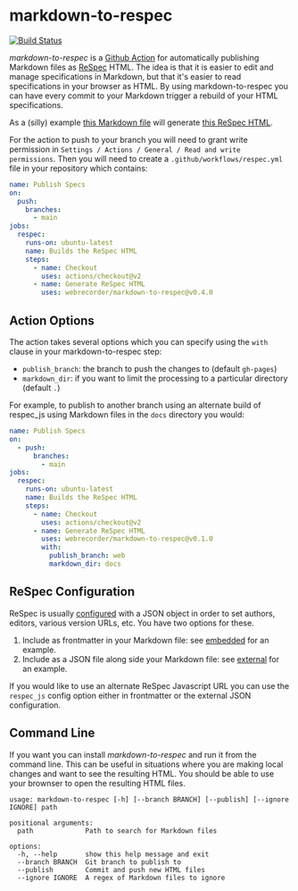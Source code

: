 # markdown-to-respec

[![Build Status](https://github.com/webrecorder/markdown-to-respec/workflows/tests/badge.svg)](https://github.com/webrecorder/markdown-to-respec/actions/workflows/main.yml)

*markdown-to-respec* is a [Github Action] for automatically publishing Markdown files as [ReSpec] HTML. The idea is that it is easier to edit and manage specifications in Markdown, but that it's easier to read specifications in your browser as HTML. By using markdown-to-respec you can have every commit to your Markdown trigger a rebuild of your HTML specifications.

As a (silly) example [this Markdown file] will generate [this ReSpec HTML].

For the action to push to your branch you will need to grant write permission in `Settings / Actions / General / Read and write permissions`. Then you will need to create a `.github/workflows/respec.yml` file in your repository which contains:

```yaml
name: Publish Specs
on:
  push:
    branches: 
      - main
jobs:
  respec:
    runs-on: ubuntu-latest
    name: Builds the ReSpec HTML
    steps:
      - name: Checkout
        uses: actions/checkout@v2
      - name: Generate ReSpec HTML
        uses: webrecorder/markdown-to-respec@v0.4.0
```

## Action Options

The action takes several options which you can specify using the `with` clause in your markdown-to-respec step:

* `publish_branch`: the branch to push the changes to (default `gh-pages`)
* `markdown_dir`: if you want to limit the processing to a particular directory (default `.`)

For example, to publish to another branch using an alternate build of respec_js
using Markdown files in the `docs` directory you would:

```yaml
name: Publish Specs
on:
  - push:
      branches:
        - main
jobs:
  respec:
    runs-on: ubuntu-latest
    name: Builds the ReSpec HTML
    steps:
      - name: Checkout
        uses: actions/checkout@v2
      - name: Generate ReSpec HTML
        uses: webrecorder/markdown-to-respec@v0.1.0
        with:
          publish_branch: web
          markdown_dir: docs
```

## ReSpec Configuration

ReSpec is usually [configured] with a JSON object in order to set authors, editors, various version URLs, etc. You have two options for these.

1. Include as frontmatter in your Markdown file: see [embedded] for an example.
2. Include as a JSON file along side your Markdown file: see [external] for an example.

If you would like to use an alternate ReSpec Javascript URL you can use the `respec_js` config option either in frontmatter or the external JSON configuration.

## Command Line

If you want you can install *markdown-to-respec* and run it from the command line. This can be useful in situations where you are making local changes and want to see the resulting HTML. You should be able to use your brownser to open the resulting HTML files.

```
usage: markdown-to-respec [-h] [--branch BRANCH] [--publish] [--ignore IGNORE] path

positional arguments:
  path             Path to search for Markdown files

options:
  -h, --help       show this help message and exit
  --branch BRANCH  Git branch to publish to
  --publish        Commit and push new HTML files
  --ignore IGNORE  A regex of Markdown files to ignore
```

[ReSpec]: https://respec.org/docs/
[Github Action]: https://docs.github.com/en/actions
[embedded]: https://raw.githubusercontent.com/webrecorder/markdown-to-respec/main/test-data/embedded/index.md
[external]: https://github.com/webrecorder/markdown-to-respec/tree/main/test-data/external
[this Markdown file]: https://raw.githubusercontent.com/webrecorder/markdown-to-respec/main/test-data/embedded/index.md
[this ReSpec HTML]: https://webrecorder.github.io/markdown-to-respec/test-data/embedded/
[configured]: https://respec.org/docs/#configuration-options
